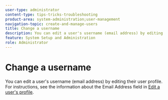 ```yaml
---
user-type: administrator
content-type: tips-tricks-troubleshooting
product-area: system-administration;user-management
navigation-topic: create-and-manage-users
title: Change a username
description: You can edit a user's username (email address) by editing their user profile. For instructions, see the information about the Email Address field in Edit a user's profile.
feature: System Setup and Administration
role: Administrator
---
```


# Change a username

You can edit a user's username (email address) by editing their user profile. For instructions, see the information about the Email Address field in [Edit a user's profile](../../../administration-and-setup/add-users/create-and-manage-users/edit-a-users-profile.md).
